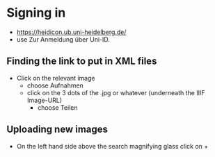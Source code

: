 # Signing in
  - https://heidicon.ub.uni-heidelberg.de/
  - use Zur Anmeldung über Uni-ID.

## Finding the link to put in XML files
  - Click on the relevant image
    - choose Aufnahmen
    - click on the 3 dots of the .jpg or whatever (underneath the IIIF Image-URL)
      - choose Teilen

## Uploading new images
  - On the left hand side above the search magnifying glass click on +
